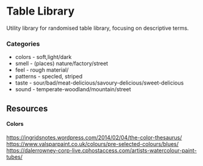 # Table Library

Utility library for randomised table library, focusing on descriptive terms.

### Categories

- colors - soft,light/dark
- smell - (places) nature/factory/street
- feel - rough material/ 
- patterns - specled, striped
- taste - sour/bad/meat-delicious/savoury-delicious/sweet-delicious
- sound - temperate-woodland/mountain/street


## Resources

#### Colors
https://ingridsnotes.wordpress.com/2014/02/04/the-color-thesaurus/
https://www.valsparpaint.co.uk/colours/pre-selected-colours/blues/
https://dalerrowney-corp-live.cphostaccess.com/artists-watercolour-paint-tubes/